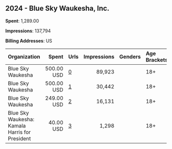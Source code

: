 ## 2024 - Blue Sky Waukesha, Inc. 
**Spent**: 1,289.00

**Impressions**: 137,794

**Billing Addresses**: US

|Organization|Spent|Urls|Impressions|Genders|Age Brackets|Country Codes|
|:---|---:|:---|---:|:---|:---|:---|
|Blue Sky Waukesha|500.00 USD|[0](https://www.snap.com/political-ads/asset/b987e3f2bcc632de9bcf039d60f23c8a5e23db6ab49cb9d2737ad6d98ab5ac49?mediaType=mp4)|89,923||18+|united states|
|Blue Sky Waukesha|500.00 USD|[1](https://www.snap.com/political-ads/asset/2217fddcb2a7e45a904a15c0235d8930bef7ae409b6ae267b376213720d1e834?mediaType=mp4)|30,442||18+|united states|
|Blue Sky Waukesha|249.00 USD|[2](https://www.snap.com/political-ads/asset/06e079ae3a6cd0193d61f6f34e7afa3925243655abdac3c8c7de46a821a373a4?mediaType=mp4)|16,131||18+|united states|
|Blue Sky Waukesha: Kamala Harris for President|40.00 USD|[3](https://www.snap.com/political-ads/asset/3c62fe18f178b5af248337ce357832ba685c031dfe5c0c5cc7b0db0735928420?mediaType=mov)|1,298||18+|united states|
